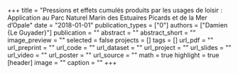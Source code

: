 +++
title = "Pressions et effets cumulés produits par les usages de loisir : Application au Parc Naturel Marin des Estuaires Picards et de la Mer d’Opale"
date = "2018-01-01"
publication_types = ["0"]
authors = ["Damien {Le Guyader}"]
publication = ""
abstract = ""
abstract_short = ""
image_preview = ""
selected = false
projects = []
tags = []
url_pdf = ""
url_preprint = ""
url_code = ""
url_dataset = ""
url_project = ""
url_slides = ""
url_video = ""
url_poster = ""
url_source = ""
math = true
highlight = true
[header]
image = ""
caption = ""
+++
